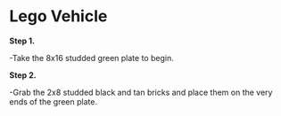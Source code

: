 # Lego Vehicle

**Step 1.**

-Take the 8x16 studded green plate to begin.

**Step 2.**

-Grab the 2x8 studded black and tan bricks and place them on the very ends of the green plate.
